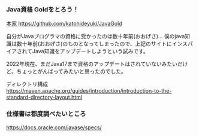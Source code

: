 ### Java資格 Goldをとろう！  

[本家](URL "https://github.com/katohideyuki/JavaGold")
https://github.com/katohideyuki/JavaGold  

自分がJavaプログラマの資格に受かったのは数十年前(おおげさ)...
僕のjava知識は数十年前(おおげさ)のものとなってしまったので、上記のサイトにインスパイアされてJava知識をアップデートしようという試みです。

2022年現在、まだJava17まで資格のアップデートはされていないみたいだけど、ちょっとがんばってみたいと思ったのでした。


ディレクトリ構成  
https://maven.apache.org/guides/introduction/introduction-to-the-standard-directory-layout.html



### 仕様書は都度調べたいところ
https://docs.oracle.com/javase/specs/ 

